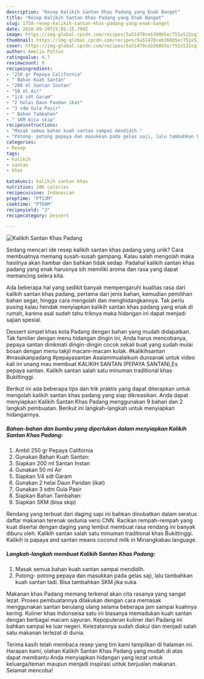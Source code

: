 ```yaml
---
description: "Resep Kalikih Santan Khas Padang yang Enak Banget"
title: "Resep Kalikih Santan Khas Padang yang Enak Banget"
slug: 1758-resep-kalikih-santan-khas-padang-yang-enak-banget
date: 2020-09-29T15:05:15.799Z
image: https://img-global.cpcdn.com/recipes/5a51478ceb360b5e/751x532cq70/kalikih-santan-khas-padang-foto-resep-utama.jpg
thumbnail: https://img-global.cpcdn.com/recipes/5a51478ceb360b5e/751x532cq70/kalikih-santan-khas-padang-foto-resep-utama.jpg
cover: https://img-global.cpcdn.com/recipes/5a51478ceb360b5e/751x532cq70/kalikih-santan-khas-padang-foto-resep-utama.jpg
author: Amelia Patton
ratingvalue: 4.7
reviewcount: 9
recipeingredient:
- "250 gr Pepaya California"
- " Bahan Kuah Santan"
- "200 ml Santan Instan"
- "50 ml Air"
- "1/4 sdt Garam"
- "2 helai Daun Pandan ikat"
- "3 sdm Gula Pasir"
- " Bahan Tambahan"
- " SKM bisa skip"
recipeinstructions:
- "Masak semua bahan kuah santan sampai mendidih."
- "Potong- potong pepaya dan masukkan pada gelas saji, lalu tambahkan kuah santan tadi. Bisa tambahkan SKM jika suka."
categories:
- Resep
tags:
- kalikih
- santan
- khas

katakunci: kalikih santan khas 
nutrition: 206 calories
recipecuisine: Indonesian
preptime: "PT13M"
cooktime: "PT60M"
recipeyield: "3"
recipecategory: Dessert

---
```



![Kalikih Santan Khas Padang](https://img-global.cpcdn.com/recipes/5a51478ceb360b5e/751x532cq70/kalikih-santan-khas-padang-foto-resep-utama.jpg)

Sedang mencari ide resep kalikih santan khas padang yang unik? Cara membuatnya memang susah-susah gampang. Kalau salah mengolah maka hasilnya akan hambar dan bahkan tidak sedap. Padahal kalikih santan khas padang yang enak harusnya sih memiliki aroma dan rasa yang dapat memancing selera kita.

Ada beberapa hal yang sedikit banyak mempengaruhi kualitas rasa dari kalikih santan khas padang, pertama dari jenis bahan, kemudian pemilihan bahan segar, hingga cara mengolah dan menghidangkannya. Tak perlu pusing kalau hendak menyiapkan kalikih santan khas padang yang enak di rumah, karena asal sudah tahu triknya maka hidangan ini dapat menjadi sajian spesial.

Dessert simpel khas kota Padang dengan bahan yang mudah didapatkan. Tak familier dengan menu hidangan dingin ini, Anda harus mencobanya, pepaya santan dinikmati dingin-dingin cocok sekali buat yang sudah mulai bosan dengan menu takjil macam-macam kolak. #kalikihsantan #masakanpadang #pepayasantan Asalammualaikum dunsanak untuk video kali ini unang mau membuat KALIKIH SANTAN (PEPAYA SANTAN),Es pepaya santan. Kalikih santan salah satu minuman traditional khas Bukittinggi.


Berikut ini ada beberapa tips dan trik praktis yang dapat diterapkan untuk mengolah kalikih santan khas padang yang siap dikreasikan. Anda dapat menyiapkan Kalikih Santan Khas Padang menggunakan 9 bahan dan 2 langkah pembuatan. Berikut ini langkah-langkah untuk menyiapkan hidangannya.

<!--inarticleads1-->

##### Bahan-bahan dan bumbu yang diperlukan dalam menyiapkan Kalikih Santan Khas Padang:

1. Ambil 250 gr Pepaya California
1. Gunakan  Bahan Kuah Santan:
1. Siapkan 200 ml Santan Instan
1. Gunakan 50 ml Air
1. Siapkan 1/4 sdt Garam
1. Gunakan 2 helai Daun Pandan (ikat)
1. Gunakan 3 sdm Gula Pasir
1. Siapkan  Bahan Tambahan:
1. Siapkan  SKM (bisa skip)


Rendang yang terbuat dari daging sapi ini bahkan dinobatkan dalam seratus daftar makanan terenak sedunia versi CNN. Racikan rempah-rempah yang kuat disertai dengan daging yang lembut membuat rasa rendang ini banyak diburu oleh. Kalikih santan salah satu minuman traditional khas Bukittinggi. Kalikih is papaya and santan means coconut milk in Minangkabau language. 

<!--inarticleads2-->

##### Langkah-langkah membuat Kalikih Santan Khas Padang:

1. Masak semua bahan kuah santan sampai mendidih.
1. Potong- potong pepaya dan masukkan pada gelas saji, lalu tambahkan kuah santan tadi. Bisa tambahkan SKM jika suka.


Makanan khas Padang memang terkenal akan cita rasanya yang sangat lezat. Proses pembuatannya dilakukan dengan cara memasak menggunakan santan berulang ulang selama beberapa jam sampai kuahnya kering. Kuliner khas Indonseisa satu ini biasanya memadukan kuah santan dengan berbagai macam sayuran. Kepopuleran kuliner dari Padang ini bahkan sampai ke luar negeri. Kelezatannya sudah diakui dan menjadi salah satu makanan terlezat di dunia. 

Terima kasih telah membaca resep yang tim kami tampilkan di halaman ini. Harapan kami, olahan Kalikih Santan Khas Padang yang mudah di atas dapat membantu Anda menyiapkan hidangan yang lezat untuk keluarga/teman maupun menjadi inspirasi untuk berjualan makanan. Selamat mencoba!
